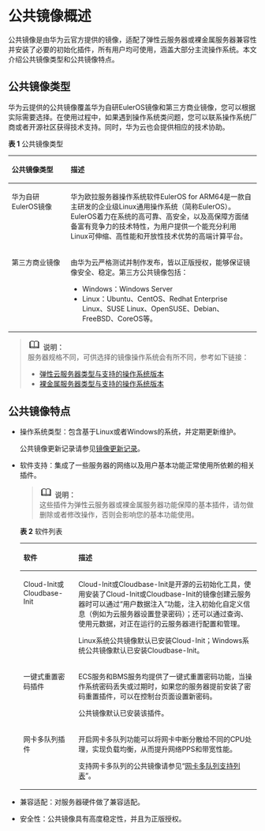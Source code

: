 # 公共镜像概述<a name="ims_01_0101"></a>

公共镜像是由华为云官方提供的镜像，适配了弹性云服务器或裸金属服务器兼容性并安装了必要的初始化插件，所有用户均可使用，涵盖大部分主流操作系统。本文介绍公共镜像类型和公共镜像特点。

## 公共镜像类型<a name="section1566519259178"></a>

华为云提供的公共镜像覆盖华为自研EulerOS镜像和第三方商业镜像，您可以根据实际需要选择。在使用过程中，如果遇到操作系统类问题，您可以联系操作系统厂商或者开源社区获得技术支持。同时，华为云也会提供相应的技术协助。

**表 1**  公共镜像类型

<a name="table288493312346"></a>
<table><thead align="left"><tr id="row1188410336341"><th class="cellrowborder" valign="top" width="23.69%" id="mcps1.2.3.1.1"><p id="p8885333143414"><a name="p8885333143414"></a><a name="p8885333143414"></a>公共镜像类型</p>
</th>
<th class="cellrowborder" valign="top" width="76.31%" id="mcps1.2.3.1.2"><p id="p3885233123415"><a name="p3885233123415"></a><a name="p3885233123415"></a>描述</p>
</th>
</tr>
</thead>
<tbody><tr id="row1885333113417"><td class="cellrowborder" valign="top" width="23.69%" headers="mcps1.2.3.1.1 "><p id="p388519337344"><a name="p388519337344"></a><a name="p388519337344"></a>华为自研EulerOS镜像</p>
</td>
<td class="cellrowborder" valign="top" width="76.31%" headers="mcps1.2.3.1.2 "><p id="p19885533193411"><a name="p19885533193411"></a><a name="p19885533193411"></a>华为欧拉服务器操作系统软件EulerOS for ARM64是一款自主研发的企业级Linux通用操作系统（简称EulerOS）。EulerOS着力在系统的高可靠、高安全，以及高保障方面储备富有竞争力的技术特性，为用户提供一个能充分利用Linux可伸缩、高性能和开放性技术优势的高端计算平台。</p>
</td>
</tr>
<tr id="row788563315345"><td class="cellrowborder" valign="top" width="23.69%" headers="mcps1.2.3.1.1 "><p id="p1988523313349"><a name="p1988523313349"></a><a name="p1988523313349"></a>第三方商业镜像</p>
</td>
<td class="cellrowborder" valign="top" width="76.31%" headers="mcps1.2.3.1.2 "><p id="p19885113310341"><a name="p19885113310341"></a><a name="p19885113310341"></a>由华为云严格测试并制作发布，皆以正版授权，能够保证镜像安全、稳定。第三方公共镜像包括：</p>
<a name="ul49882017557"></a><a name="ul49882017557"></a><ul id="ul49882017557"><li>Windows：Windows Server</li><li>Linux：Ubuntu、CentOS、Redhat Enterprise Linux、SUSE Linux、OpenSUSE、Debian、FreeBSD、CoreOS等。</li></ul>
</td>
</tr>
</tbody>
</table>

>![](public_sys-resources/icon-note.gif) **说明：**   
>服务器规格不同，可供选择的镜像操作系统会有所不同，参考如下链接：  
>-   [弹性云服务器类型与支持的操作系统版本](https://support.huaweicloud.com/productdesc-ims/ims_01_0007.html)  
>-   [裸金属服务器类型与支持的操作系统版本](https://support.huaweicloud.com/productdesc-bms/zh-cn_topic_0169680353.html)  

## 公共镜像特点<a name="section16736141292413"></a>

-   操作系统类型：包含基于Linux或者Windows的系统，并定期更新维护。

    公共镜像更新记录请参见[镜像更新记录](镜像更新记录.md)。

-   软件支持：集成了一些服务器的网络以及用户基本功能正常使用所依赖的相关插件。

    >![](public_sys-resources/icon-note.gif) **说明：**   
    >这些插件为弹性云服务器或裸金属服务器功能保障的基本插件，请勿做删除或者修改操作，否则会影响您的基本功能使用。  

    **表 2**  软件列表

    <a name="table1717118165381"></a>
    <table><thead align="left"><tr id="row2172131612381"><th class="cellrowborder" valign="top" width="23.189999999999998%" id="mcps1.2.3.1.1"><p id="p71720169384"><a name="p71720169384"></a><a name="p71720169384"></a>软件</p>
    </th>
    <th class="cellrowborder" valign="top" width="76.81%" id="mcps1.2.3.1.2"><p id="p817217161388"><a name="p817217161388"></a><a name="p817217161388"></a>描述</p>
    </th>
    </tr>
    </thead>
    <tbody><tr id="row161728161386"><td class="cellrowborder" valign="top" width="23.189999999999998%" headers="mcps1.2.3.1.1 "><p id="p1172181610384"><a name="p1172181610384"></a><a name="p1172181610384"></a>Cloud-Init或Cloudbase-Init</p>
    </td>
    <td class="cellrowborder" valign="top" width="76.81%" headers="mcps1.2.3.1.2 "><p id="p19181217914"><a name="p19181217914"></a><a name="p19181217914"></a>Cloud-Init或Cloudbase-Init是开源的云初始化工具，使用安装了Cloud-Init或Cloudbase-Init的镜像创建云服务器时可以通过“用户数据注入”功能，注入初始化自定义信息（例如为云服务器设置登录密码）；还可以通过查询、使用元数据，对正在运行的云服务器进行配置和管理。</p>
    <p id="p2869914103613"><a name="p2869914103613"></a><a name="p2869914103613"></a>Linux系统公共镜像默认已安装Cloud-Init；Windows系统公共镜像默认已安装Cloudbase-Init。</p>
    </td>
    </tr>
    <tr id="row17172151617387"><td class="cellrowborder" valign="top" width="23.189999999999998%" headers="mcps1.2.3.1.1 "><p id="p1217214162386"><a name="p1217214162386"></a><a name="p1217214162386"></a>一键式重置密码插件</p>
    </td>
    <td class="cellrowborder" valign="top" width="76.81%" headers="mcps1.2.3.1.2 "><p id="p25836783720"><a name="p25836783720"></a><a name="p25836783720"></a>ECS服务和BMS服务均提供了一键式重置密码功能，当操作系统密码丢失或过期时，如果您的服务器提前安装了密码重置插件，可以在控制台页面设置新密码。</p>
    <p id="p16172121673815"><a name="p16172121673815"></a><a name="p16172121673815"></a>公共镜像默认已安装该插件。</p>
    </td>
    </tr>
    <tr id="row976114183816"><td class="cellrowborder" valign="top" width="23.189999999999998%" headers="mcps1.2.3.1.1 "><p id="p8761618685"><a name="p8761618685"></a><a name="p8761618685"></a>网卡多队列插件</p>
    </td>
    <td class="cellrowborder" valign="top" width="76.81%" headers="mcps1.2.3.1.2 "><p id="p676111181882"><a name="p676111181882"></a><a name="p676111181882"></a>开启网卡多队列功能可以将网卡中断分散给不同的CPU处理，实现负载均衡，从而提升网络PPS和带宽性能。</p>
    <p id="p103348401440"><a name="p103348401440"></a><a name="p103348401440"></a>支持网卡多队列的公共镜像请参见“<a href="https://support.huaweicloud.com/ims_faq/ims_faq_0030.html#section1" target="_blank" rel="noopener noreferrer">网卡多队列支持列表</a>”。</p>
    </td>
    </tr>
    </tbody>
    </table>

-   兼容适配：对服务器硬件做了兼容适配。
-   安全性：公共镜像具有高度稳定性，并且为正版授权。

